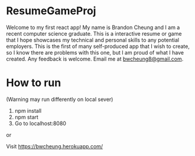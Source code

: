 # ResumeGameProj

Welcome to my first react app! My name is Brandon Cheung and I am a recent computer science graduate. This is a interactive resume or game
that I hope showcases my technical and personal skills to any potential employers. This is the first of many self-produced app that I wish
to create, so I know there are problems with this one, but I am proud of what I have created. Any feedback is welcome.
Email me at bwcheung8@gmail.com.

# How to run 
(Warning may run differently on local sever)
1. npm install
2. npm start
3. Go to localhost:8080

or

Visit https://bwcheung.herokuapp.com/
